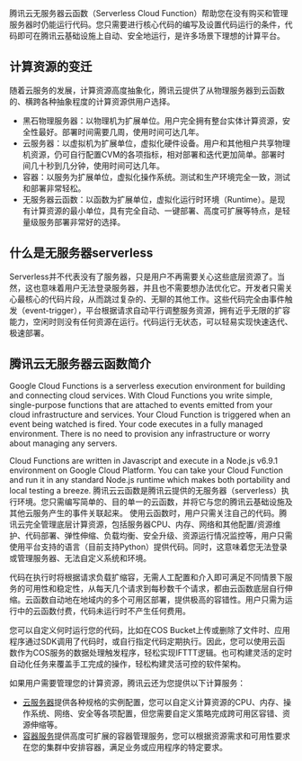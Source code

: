 腾讯云无服务器云函数（Serverless Cloud Function）帮助您在没有购买和管理服务器时仍能运行代码。您只需要进行核心代码的编写及设置代码运行的条件，代码即可在腾讯云基础设施上自动、安全地运行，是许多场景下理想的计算平台。

## 计算资源的变迁
随着云服务的发展，计算资源高度抽象化，腾讯云提供了从物理服务器到云函数的、横跨各种抽象程度的计算资源供用户选择。

- 黑石物理服务器：以物理机为扩展单位。用户完全拥有整台实体计算资源，安全性最好。部署时间需要几周，使用时间可达几年。
- 云服务器：以虚拟机为扩展单位，虚拟化硬件设备。用户和其他租户共享物理机资源，仍可自行配置CVM的各项指标，相对部署和迭代更加简单。部署时间几十秒到几分钟，使用时间可达几年。
- 容器：以服务为扩展单位，虚拟化操作系统。测试和生产环境完全一致，测试和部署非常轻松。
- 无服务器云函数：以函数为扩展单位，虚拟化运行时环境（Runtime）。是现有计算资源的最小单位，具有完全自动、一键部署、高度可扩展等特点，是轻量级服务部署非常好的选择。

## 什么是无服务器serverless
Serverless并不代表没有了服务器，只是用户不再需要关心这些底层资源了。当然，这也意味着用户无法登录服务器，并且也不需要想办法优化它。开发者只需关心最核心的代码片段，从而跳过复杂的、无聊的其他工作。这些代码完全由事件触发（event-trigger），平台根据请求自动平行调整服务资源，拥有近乎无限的扩容能力，空闲时则没有任何资源在运行。代码运行无状态，可以轻易实现快速迭代、极速部署。

## 腾讯云无服务器云函数简介
Google Cloud Functions is a serverless execution environment for building and connecting cloud services. With Cloud Functions you write simple, single-purpose functions that are attached to events emitted from your cloud infrastructure and services. Your Cloud Function is triggered when an event being watched is fired. Your code executes in a fully managed environment. There is no need to provision any infrastructure or worry about managing any servers.

Cloud Functions are written in Javascript and execute in a Node.js v6.9.1 environment on Google Cloud Platform. You can take your Cloud Function and run it in any standard Node.js runtime which makes both portability and local testing a breeze.
腾讯云云函数是腾讯云提供的无服务器（serverless）执行环境。您只需编写简单的、目的单一的云函数，并将它与您的腾讯云基础设施及其他云服务产生的事件关联起来。
使用云函数时，用户只需关注自己的代码。腾讯云完全管理底层计算资源，包括服务器CPU、内存、网络和其他配置/资源维护、代码部署、弹性伸缩、负载均衡、安全升级、资源运行情况监控等，用户只需使用平台支持的语言（目前支持Python）提供代码。同时，这意味着您无法登录或管理服务器、无法自定义系统和环境。

代码在执行时将根据请求负载扩缩容，无需人工配置和介入即可满足不同情景下服务的可用性和稳定性，从每天几个请求到每秒数千个请求，都由云函数底层自行伸缩。云函数自动地在地域内的多个可用区部署，提供极高的容错性。用户只需为运行中的云函数付费，代码未运行时不产生任何费用。

您可以自定义何时运行您的代码，比如在COS Bucket上传或删除了文件时、应用程序通过SDK调用了代码时，或自行指定代码定期执行。因此，您可以使用云函数作为COS服务的数据处理触发程序，轻松实现IFTTT逻辑。也可构建灵活的定时自动化任务来覆盖手工完成的操作，轻松构建灵活可控的软件架构。

如果用户需要管理您的计算资源，腾讯云还为您提供以下计算服务：

- [云服务器](https://www.qcloud.com/product/cvm)提供各种规格的实例配置，您可以自定义计算资源的CPU、内存、操作系统、网络、安全等各项配置，但您需要自定义策略完成跨可用区容错、资源伸缩等。
- [容器服务](https://www.qcloud.com/product/ccs)提供高度可扩展的容器管理服务，您可以根据资源需求和可用性要求在您的集群中安排容器，满足业务或应用程序的特定要求。
